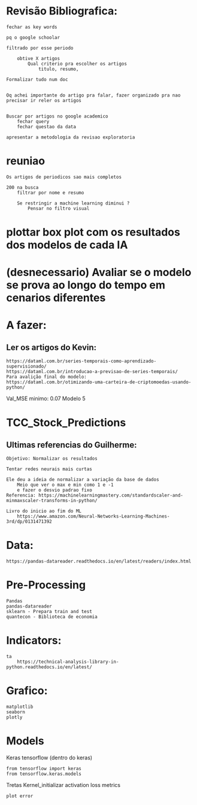 
# Revisão Bibliografica:
	fechar as key words

	pq o google schoolar

	filtrado por esse periodo

		obtive X artigos
			Qual criterio pra escolher os artigos
				titulo, resumo,

	Formalizar tudo num doc


	Oq achei importante do artigo pra falar, fazer organizado pra nao precisar ir reler os artigos


	Buscar por artigos no google academico
		fechar query
		fechar questao da data

	apresentar a metodologia da revisao exploratoria


# reuniao
	Os artigos de periodicos sao mais completos

	200 na busca
		filtrar por nome e resumo

		Se restringir a machine learning diminui ?
			Pensar no filtro visual

# plottar box plot com os resultados dos modelos de cada IA

# (desnecessario) Avaliar se o modelo se prova ao longo do tempo em cenarios diferentes

# A fazer:

## Ler os artigos do Kevin:
	https://dataml.com.br/series-temporais-como-aprendizado-supervisionado/
	https://dataml.com.br/introducao-a-previsao-de-series-temporais/
	Para avalição final do modelo:
	https://dataml.com.br/otimizando-uma-carteira-de-criptomoedas-usando-python/




Val_MSE minimo: 0.07
Modelo 5

# TCC_Stock_Predictions

## Ultimas referencias do Guilherme:
	Objetivo: Normalizar os resultados

	Tentar redes neurais mais curtas

	Ele deu a ideia de normalizar a variação da base de dados
		Meio que ver o max e min como 1 e -1
		e fazer o desvio padrao fixo
	Referencia: https://machinelearningmastery.com/standardscaler-and-minmaxscaler-transforms-in-python/

	Livro do inicio ao fim do ML
		https://www.amazon.com/Neural-Networks-Learning-Machines-3rd/dp/0131471392



<!-- Repo da brenca
https://redu.unicamp.br/dataset.xhtml?persistentId=doi:10.25824/redu/REJCTD -->

# Data:
	https://pandas-datareader.readthedocs.io/en/latest/readers/index.html

# Pre-Processing
	Pandas
	pandas-datareader
	sklearn - Prepara train and test
	quantecon - Biblioteca de economia

# Indicators:
	ta
		https://technical-analysis-library-in-python.readthedocs.io/en/latest/

# Grafico:
	matplotlib
	seaborn
	plotly

# Models
Keras
	tensorflow (dentro do keras)

	from tensorflow import keras
	from tensorflow.keras.models

Tretas
	Kernel_initializar
	activation
	loss
	metrics

	plot error